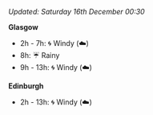 *Updated: Saturday 16th December 00:30*

**Glasgow**

* 2h - 7h: :cyclone: Windy (:cloud:)
* 8h: :umbrella: Rainy
* 9h - 13h: :cyclone: Windy (:cloud:)

**Edinburgh**

* 2h - 13h: :cyclone: Windy (:cloud:)
